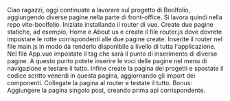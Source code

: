 Ciao ragazzi,
oggi continuate a lavorare sul progetto di Boolfolio, aggiungendo diverse pagine nella parte di front-office.
Si lavora quindi nella repo vite-boolfolio.
Iniziate installando il router di vue. Create due pagine statiche, ad esempio, Home e About us e create il file router.js dove dovrete impostare le rotte corrispondenti alle due pagine create. Inserite il router nel file main.js in modo da renderlo disponibile a livello di tutta l'applicazione. Nel file App.vue impostate il tag <router-view> che sarà il punto di inserimento di diverse pagine.
A questo punto potete inserire le voci delle pagine nel menu di navigazione e testare il tutto.
Infine create la pagina dei progetti e spostate il codice scritto venerdì in questa pagina, aggiornando gli import dei componenti. Collegate la pagina al router e testate il tutto.
Bonus:
Aggiungere la pagina singolo post, creando prima api corrispondente.
